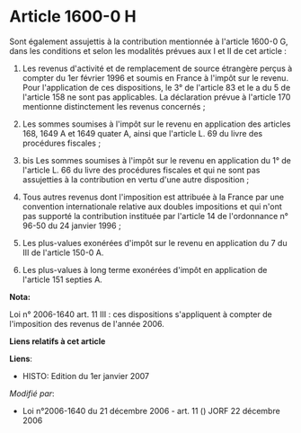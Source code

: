 # Article 1600-0 H

Sont également assujettis à la contribution mentionnée à l'article 1600-0 G, dans les conditions et selon les modalités
prévues aux I et II de cet article :

1. Les revenus d'activité et de remplacement de source étrangère perçus à compter du 1er février 1996 et soumis en France à
l'impôt sur le revenu. Pour l'application de ces dispositions, le 3° de l'article 83 et le a du 5 de l'article 158 ne sont
pas applicables. La déclaration prévue à l'article 170 mentionne distinctement les revenus concernés ;

2. Les sommes soumises à l'impôt sur le revenu en application des articles 168, 1649 A et 1649 quater A, ainsi que l'article
L. 69 du livre des procédures fiscales ;

2. bis Les sommes soumises à l'impôt sur le revenu en application du 1° de l'article L. 66 du livre des procédures fiscales
et qui ne sont pas assujetties à la contribution en vertu d'une autre disposition ;

3. Tous autres revenus dont l'imposition est attribuée à la France par une convention internationale relative aux doubles
impositions et qui n'ont pas supporté la contribution instituée par l'article 14 de l'ordonnance n° 96-50 du 24 janvier
1996 ;

4. Les plus-values exonérées d'impôt sur le revenu en application du 7 du III de l'article 150-0 A.

5. Les plus-values à long terme exonérées d'impôt en application de l'article 151 septies A.

**Nota:**

Loi n° 2006-1640 art. 11 III : ces dispositions s'appliquent à compter de l'imposition des revenus de l'année 2006.

**Liens relatifs à cet article**

**Liens**:

  - HISTO: Edition du 1er janvier 2007

_Modifié par_:

  - Loi n°2006-1640 du 21 décembre 2006 - art. 11 () JORF 22 décembre 2006
